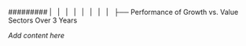 ######### |   |   |   |   |   |   |   |   ├── Performance of Growth vs. Value Sectors Over 3 Years

*Add content here*